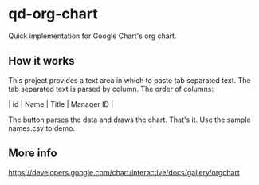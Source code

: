 # qd-org-chart
Quick implementation for Google Chart's org chart.
## How it works
This project provides a text area in which to paste tab separated text. The tab separated text is parsed by column. The order of columns:

| id | Name | Title | Manager ID |

The button parses the data and draws the chart. That's it. Use the sample names.csv to demo.

## More info
https://developers.google.com/chart/interactive/docs/gallery/orgchart
